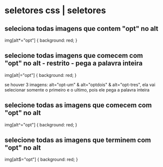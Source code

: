 # seletores css | seletores

## seleciona todas imagens que contem "opt" no alt
img[alt*="opt"] {
  background: red;
}

## selecione todas imagens que comecem com "opt" no alt - restrito - pega a palavra inteira
img[alt|="opt"] {
  background: red;
}

se houver 3 imagens: alt="opt-um" & alt="optdois" & alt="opt-tres", ela vai selecionar somente o primeiro e o ultimo, pois ele pega a palavra inteira

## selecione todas as imagens que comecem com "opt" no alt
img[alt^="opt"] {
  background: red;
}

## selecione todas as imagens que terminem com "opt" no alt
img[alt$="opt"] {
  background: red;
}

